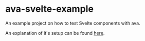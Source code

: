# ava-svelte-example

An example project on how to test Svelte components with ava.

An explanation of it's setup can be found [here](https://cam.st/2019/05/28/testing-with-svelte-and-ava/).
